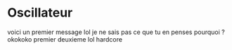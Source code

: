# Oscillateur
voici un premier message
lol
je ne sais pas ce que tu en penses
pourquoi ?
okokoko
premier
deuxieme
lol
hardcore
